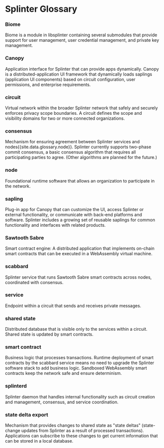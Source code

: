 <!--
  Copyright 2018-2020 Cargill Incorporated

  Licensed under the Apache License, Version 2.0 (the "License");
  you may not use this file except in compliance with the License.
  You may obtain a copy of the License at

      http://www.apache.org/licenses/LICENSE-2.0

  Unless required by applicable law or agreed to in writing, software
  distributed under the License is distributed on an "AS IS" BASIS,
  WITHOUT WARRANTIES OR CONDITIONS OF ANY KIND, either express or implied.
  See the License for the specific language governing permissions and
  limitations under the License.
-->
# Splinter Glossary

<h3 class="glossary-header">
Biome
</h3>

<p class="glossary-definition">
Biome is a module in libsplinter containing several submodules that provide
support for user management, user credential management, and private key
management.
</p>

<h3 class="glossary-header">
Canopy
</h3>

<p class="glossary-definition">
Application interface for Splinter that can provide apps dynamically.
Canopy is a distributed-application UI framework that dynamically loads saplings
(application UI components) based on circuit configuration, user permissions,
and enterprise requirements.
</p>

<h3 class="glossary-header">
circuit
</h3>

<p class="glossary-definition">
Virtual network within the broader Splinter network that safely and securely
enforces privacy scope boundaries. A circuit defines the scope and visibility
domains for two or more connected organizations.
</p>

<h3 class="glossary-header">
consensus
</h3>

<p class="glossary-definition">
Mechanism for ensuring agreement between Splinter services and
<a class="tooltip">nodes<span class="tooltiptext">{{site.data.glossary.node}}</span></a>.
Splinter currently supports two-phase commit consensus, a basic consensus algorithm
that requires all participating parties to agree. (Other algorithms are planned for
the future.)
</p>

<h3 class="glossary-header">
node
</h3>

<p class="glossary-definition">
Foundational runtime software that allows an organization to participate
in the network.
</p>

<h3 class="glossary-header">
sapling
</h3>

<p class="glossary-definition">
Plug-in app for Canopy that can customize the UI, access Splinter or external
functionality, or communicate with back-end platforms and software.
Splinter includes a growing set of reusable saplings for common functionality
and interfaces with related products.
</p>

<h3 class="glossary-header">
Sawtooth Sabre
</h3>

<p class="glossary-definition">
Smart contract engine: A distributed application that implements on-chain smart
contracts that can be executed in a WebAssembly virtual machine.
</p>

<h3 class="glossary-header">
scabbard
</h3>

<p class="glossary-definition">
Splinter service that runs Sawtooth Sabre smart contracts across nodes,
coordinated with consensus.
</p>

<h3 class="glossary-header">
service
</h3>

<p class="glossary-definition">
Endpoint within a circuit that sends and receives private messages.
</p>

<h3 class="glossary-header">
shared state
</h3>

<p class="glossary-definition">
Distributed database that is visible only to the services within a circuit.
Shared state is updated by smart contracts.
</p>

<h3 class="glossary-header">
smart contract
</h3>

<p class="glossary-definition">
Business logic that processes transactions. Runtime deployment of smart
contracts by the scabbard service means no need to upgrade the Splinter software
stack to add business logic. Sandboxed WebAssembly smart contracts keep the
network safe and ensure determinism.
</p>

<h3 class="glossary-header">
splinterd
</h3>

<p class="glossary-definition">
Splinter daemon that handles internal functionality such as circuit creation and
management, consensus, and service coordination.
</p>

<h3 class="glossary-header">
state delta export
</h3>

<p class="glossary-definition">
Mechanism that provides changes to shared state as "state deltas" (state-change
updates from Splinter as a result of processed transactions).
Applications can subscribe to these changes to get current information that can
be stored in a local database.
</p.

